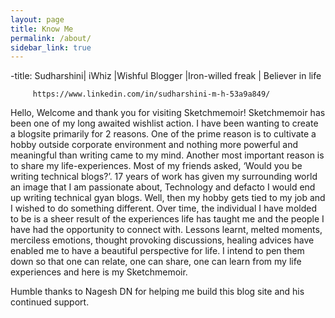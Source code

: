 ```yaml
---
layout: page
title: Know Me
permalink: /about/
sidebar_link: true
---
```


<p class="message">
-title: Sudharshini| iWhiz |Wishful Blogger |Iron-willed freak | Believer in life
   
         https://www.linkedin.com/in/sudharshini-m-h-53a9a849/

Hello, Welcome and thank you for visiting Sketchmemoir! Sketchmemoir has been one of my long awaited wishlist action. I have been wanting to create a blogsite primarily for 2 reasons.
One of the prime reason is to cultivate a hobby outside corporate environment and nothing more powerful and meaningful than writing came to my mind.
Another most important reason is to share my life-experiences. Most of my friends asked, ‘Would you be writing technical blogs?’. 17 years of work has given my surrounding world an image that I am passionate about, Technology and defacto I would end up writing technical gyan blogs. Well, then my hobby gets tied to my job and I wished to do something different. Over time, the individual I have molded to be is a sheer result of the experiences life has taught me and the people I have had the opportunity to connect with. Lessons learnt, melted moments, merciless emotions, thought provoking discussions, healing advices have enabled me to have a beautiful perspective for life. I intend to pen them down so that one can relate, one can share, one can learn from my life experiences and here is my Sketchmemoir.

Humble thanks to Nagesh DN for helping me build this blog site and his continued support.
</p>
